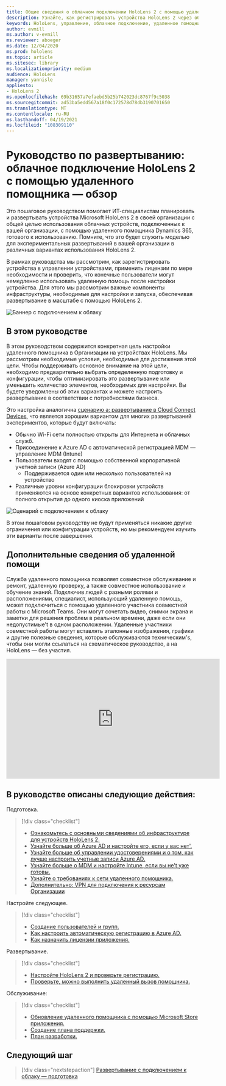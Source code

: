 ```yaml
---
title: Общие сведения о облачном подключении HoloLens 2 с помощью удаленного помощника
description: Узнайте, как регистрировать устройства HoloLens 2 через облачную сеть с помощью удаленного помощника Dynamics 365.
keywords: HoloLens, управление, облачное подключение, удаленное помощник, AAD, Azure AD, MDM, управление мобильными устройствами
author: evmill
ms.author: v-evmill
ms.reviewer: aboeger
ms.date: 12/04/2020
ms.prod: hololens
ms.topic: article
ms.sitesec: library
ms.localizationpriority: medium
audience: HoloLens
manager: yannisle
appliesto:
- HoloLens 2
ms.openlocfilehash: 69b31657a7efaebd5b25b742023dc8767f9c5038
ms.sourcegitcommit: ad53ba5edd567a18f0c172578d78db3190701650
ms.translationtype: MT
ms.contentlocale: ru-RU
ms.lasthandoff: 04/19/2021
ms.locfileid: "108309110"
---
```

# <a name="deployment-guide--cloud-connected-hololens-2-with-remote-assist--overview"></a>Руководство по развертыванию: облачное подключение HoloLens 2 с помощью удаленного помощника — обзор

Это пошаговое руководством помогает ИТ-специалистам планировать и развертывать устройства Microsoft HoloLens 2 в своей организации с общей целью использования облачных устройств, подключенных к вашей организации, с помощью удаленного помощника Dynamics 365, готового к использованию. Помните, что это будет служить моделью для экспериментальных развертываний в вашей организации в различных вариантах использования HoloLens 2.

В рамках руководства мы рассмотрим, как зарегистрировать устройства в управлении устройствами, применить лицензии по мере необходимости и проверить, что конечные пользователи могут немедленно использовать удаленную помощь после настройки устройства. Для этого мы рассмотрим важные компоненты инфраструктуры, необходимые для настройки и запуска, обеспечивая развертывание в масштабе с помощью HoloLens 2.

![Баннер с подключением к облаку](./images/cloud-connected-hololens-large.png)

## <a name="in-this-guide"></a>В этом руководстве

В этом руководством содержится конкретная цель настройки удаленного помощника в Организации на устройствах HoloLens. Мы рассмотрим необходимые условия, необходимые для достижения этой цели. Чтобы поддерживать основное внимание на этой цели, необходимо предварительно выбрать определенную подготовку и конфигурации, чтобы оптимизировать это развертывание или уменьшить количество элементов, необходимых для настройки. Вы будете уведомлены об этих вариантах и можете настроить развертывание в соответствии с потребностями бизнеса.

Это настройка аналогична [сценарию а: развертывание в Cloud Connect Devices](https://docs.microsoft.com/hololens/common-scenarios#scenario-a), что является хорошим вариантом для многих развертываний экспериментов, которые будут включать:

- Обычно Wi-Fi сети полностью открыты для Интернета и облачных служб.
- Присоединение к Azure AD с автоматической регистрацией MDM — управление MDM (Intune)
- Пользователи входят с помощью собственной корпоративной учетной записи (Azure AD)
  - Поддерживается один или несколько пользователей на устройство
- Различные уровни конфигурации блокировки устройств применяются на основе конкретных вариантов использования: от полного открытия до одного киоска приложений

![Сценарий с подключением к облаку](./images/cloud-connected-guide-diagram.png)

В этом пошаговом руководству не будут применяться никакие другие ограничения или конфигурации устройств, но мы рекомендуем изучить эти варианты после завершения.

## <a name="learn-about-remote-assist"></a>Дополнительные сведения об удаленной помощи

Служба удаленного помощника позволяет совместное обслуживание и ремонт, удаленную проверку, а также совместное использование и обучение знаний. Подключив людей с разными ролями и расположениями, специалист, использующий удаленную помощь, может подключиться с помощью удаленного участника совместной работы с Microsoft Teams. Они могут сочетать видео, снимки экрана и заметки для решения проблем в реальном времени, даже если они недопустимые&#39;t в одном расположении. Удаленные участники совместной работы могут вставлять эталонные изображения, графики и другие полезные сведения, которые обслуживаются техническим&#39;s, чтобы они могли ссылаться на схематическое руководство, а на HoloLens — без участия.

<iframe width="560" height="315" src="https://www.youtube.com/embed/d3YT8j0yYl0" frameborder="0" allow="accelerometer; autoplay; clipboard-write; encrypted-media; gyroscope; picture-in-picture" allowfullscreen></iframe>

## <a name="in-this-guide-you-will"></a>В руководстве описаны следующие действия:

Подготовка.

> [!div class="checklist"]
> - [Ознакомьтесь с основными сведениями об инфраструктуре для устройств HoloLens 2.](hololens2-cloud-connected-prepare.md#infrastructure-essentials)
> - [Узнайте больше об Azure AD и настройте его, если у вас нет&#39;.](hololens2-cloud-connected-prepare.md#azure-active-directory)
> - [Узнайте больше об управлении удостоверениями и о том, как лучше настроить учетные записи Azure AD.](hololens2-cloud-connected-prepare.md#identity-management)
> - [Узнайте больше о MDM и настройте Intune, если вы не&#39;t уже готовы.](hololens2-cloud-connected-prepare.md#mobile-device-management)
> - [Узнайте о требованиях к сети удаленного помощника.](hololens2-cloud-connected-prepare.md#network)
> - [Дополнительно: VPN для подключения к ресурсам Организации](/hololens2-cloud-connected-prepare.md#optional-connect-your-hololens-to-vpn)

Настройте следующее.

> [!div class="checklist"]
> - [Создание пользователей и групп.](hololens2-cloud-connected-configure.md#azure-users-and-groups)
> - [Как настроить автоматическую регистрацию в Azure AD.](hololens2-cloud-connected-configure.md#auto-enrollment-on-hololens-2)
> - [Как назначить лицензии приложения.](hololens2-cloud-connected-configure.md#application-licenses)

Развертывание.

> [!div class="checklist"]
> - [Настройте HoloLens 2 и проверьте регистрацию.](hololens2-cloud-connected-deploy.md#enrollment-validation)
> - [Проверьте, можно выполнить удаленный вызов помощника.](hololens2-cloud-connected-deploy.md#remote-assist-call-validation)

Обслуживание:

> [!div class="checklist"]
> - [Обновление удаленного помощника с помощью Microsoft Store приложения.](hololens2-cloud-connected-maintain.md#updates)
> - [Создание плана поддержки.](hololens2-cloud-connected-maintain.md#support-plan)
> - [План разработки.](hololens2-cloud-connected-maintain.md#development-plan)

## <a name="next-step"></a>Следующий шаг

> [!div class="nextstepaction"]
> [Развертывание с подключением к облаку — подготовка](hololens2-cloud-connected-prepare.md)

